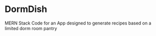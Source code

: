 # DormDish
MERN Stack Code for an App designed to generate recipes based on a limited dorm room pantry
